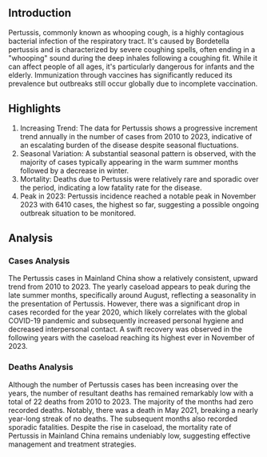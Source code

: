 ## Introduction

Pertussis, commonly known as whooping cough, is a highly contagious bacterial infection of the respiratory tract. It's caused by Bordetella pertussis and is characterized by severe coughing spells, often ending in a "whooping" sound during the deep inhales following a coughing fit. While it can affect people of all ages, it's particularly dangerous for infants and the elderly. Immunization through vaccines has significantly reduced its prevalence but outbreaks still occur globally due to incomplete vaccination.

## Highlights

1. Increasing Trend: The data for Pertussis shows a progressive increment trend annually in the number of cases from 2010 to 2023, indicative of an escalating burden of the disease despite seasonal fluctuations. <br/>
2. Seasonal Variation: A substantial seasonal pattern is observed, with the majority of cases typically appearing in the warm summer months followed by a decrease in winter. <br/>
3. Mortality: Deaths due to Pertussis were relatively rare and sporadic over the period, indicating a low fatality rate for the disease. <br/>
4. Peak in 2023: Pertussis incidence reached a notable peak in November 2023 with 6410 cases, the highest so far, suggesting a possible ongoing outbreak situation to be monitored.

## Analysis

### Cases Analysis
The Pertussis cases in Mainland China show a relatively consistent, upward trend from 2010 to 2023. The yearly caseload appears to peak during the late summer months, specifically around August, reflecting a seasonality in the presentation of Pertussis. However, there was a significant drop in cases recorded for the year 2020, which likely correlates with the global COVID-19 pandemic and subsequently increased personal hygiene and decreased interpersonal contact. A swift recovery was observed in the following years with the caseload reaching its highest ever in November of 2023.

### Deaths Analysis
Although the number of Pertussis cases has been increasing over the years, the number of resultant deaths has remained remarkably low with a total of 22 deaths from 2010 to 2023. The majority of the months had zero recorded deaths. Notably, there was a death in May 2021, breaking a nearly year-long streak of no deaths. The subsequent months also recorded sporadic fatalities. Despite the rise in caseload, the mortality rate of Pertussis in Mainland China remains undeniably low, suggesting effective management and treatment strategies.
